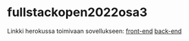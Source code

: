 # fullstackopen2022osa3

Linkki herokussa toimivaan sovellukseen: 
[front-end](https://agile-bastion-64132.herokuapp.com/)
[back-end](https://agile-bastion-64132.herokuapp.com/api/persons/)

